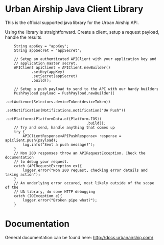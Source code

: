 
Urban Airship Java Client Library
=================================

This is the official supported java library for the Urban Airship API.

Using the library is straightforward. Create a client, setup a request payload,
handle the results.

```
    String appKey = "appKey";
    String appSecret = "appSecret";

    // Setup an authenticated APIClient with your application key and
    // application master secret.
    APIClient apiClient = APIClient.newBuilder()
            .setKey(appKey)
            .setSecret(appSecret)
            .build();

    // Setup a push payload to send to the API with our handy builders
    PushPayload payload = PushPayload.newBuilder()
                                     .setAudience(Selectors.deviceToken(deviceToken))
                                     .setNotification(Notifications.notification("UA Push"))
                                     .setPlatforms(PlatformData.of(Platform.IOS))
                                     .build();
    // Try and send, handle anything that comes up
    try {
        APIClientResponse<APIPushResponse> response = apiClient.push(payload);
        log.info("Sent a push message!");
    }
    // Non 200 responses throw an APIRequestException. Check the documentation
    // to debug your request.
    catch (APIRequestException ex){
        logger.error("Non 200 request, checking error details and taking action");
    }
    // An underlying error occured, most likely outside of the scope of the
    // UA library, do some HTTP debugging
    catch (IOException e){
        logger.error("Broken pipe what?");
    }
```

Documentation
=============

General documentation can be found here: http://docs.urbanairship.com/
